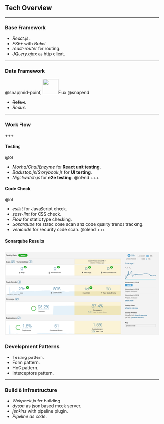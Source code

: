 ## Tech Overview
---
### Base Framework
- *React.js*.
- *ES6+* with *Babel*. 
- *react-router* for routing.
- *JQuery.ajax* as http client.
---
### Data Framework
@snap[mid-point]
<a class="nav-home" >
    <img class="nav-logo" src="https://facebook.github.io/flux/img/flux_logo.svg" width="50" height="50">Flux</a>
@snapend
- ~~Reflux~~.
- *Redux*.
---
### Work Flow
+++
#### Testing
@ol
- *Mocha*/*Chai*/*Enzyme* for **React unit testing**.
- *Backstop.js*/*Storybook.js* for **UI testing**.
- *Nightwatch.js* for **e2e testing**.
@olend
+++
#### Code Check
@ol
- *eslint* for JavaScript check.
- *sass-lint* for CSS check.
- *Flow* for static type checking.
- *Sonarqube* for static code scan and code quality trends tracking.
- *veracode* for security code scan.
@olend
+++
#### Sonarqube Results
![](assets/SonarQube.png)
---
### Development Patterns
- Testing pattern.
- Form pattern.
- HoC pattern.
- Interceptors pattern.
---
### Build & Infrastructure
- *Webpack.js* for building.
- *dyson* as json based mock server.
- *jenkins* with pipeline plugin.
- *Pipeline as code*.
